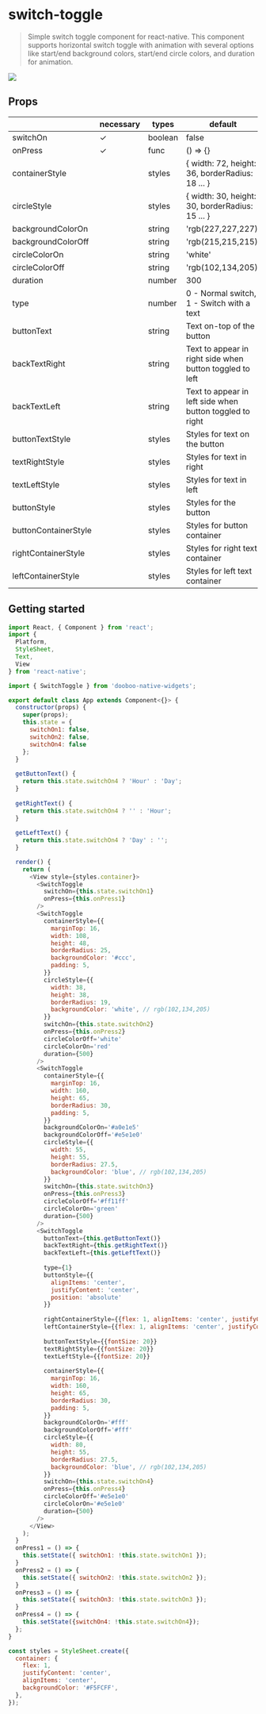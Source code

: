 # switch-toggle
> Simple switch toggle component for react-native. This component supports horizontal switch toggle with animation with several options like start/end background colors, start/end circle colors, and duration for animation.
<img src="https://firebasestorage.googleapis.com/v0/b/bookoo-89f6c.appspot.com/o/switch-toggle.gif?alt=media&token=a9dc36e0-3c25-45dc-bbb7-8b095a716dc8"/>

## Props
|    | necessary | types | default
|----|-----|-----|---------|
|switchOn| ✓ | boolean | false |
|onPress| ✓ | func | () => {} |
|containerStyle|  | styles | { width: 72, height: 36, borderRadius: 18 ... } |
|circleStyle|  | styles | { width: 30, height: 30, borderRadius: 15 ... } |
|backgroundColorOn|  | string | 'rgb(227,227,227)' |
|backgroundColorOff|  | string | 'rgb(215,215,215)' |
|circleColorOn|  | string | 'white' |
|circleColorOff|  | string | 'rgb(102,134,205)' |
|duration|  | number | 300 |
|type|  |number| 0 - Normal switch, 1 - Switch with a text|
|buttonText| |string|Text on-top of the button|
|backTextRight| |string|Text to appear in right side when button toggled to left|
|backTextLeft|  |string|Text to appear in left side when button toggled to right|
|buttonTextStyle|   |styles|Styles for text on the button|
|textRightStyle|    |styles|Styles for text in right|
|textLeftStyle| |styles|Styles for text in left|
|buttonStyle|   |styles|Styles for the button|
|buttonContainerStyle|  |styles|Styles for button container|
|rightContainerStyle|   |styles|Styles for right text container|
|leftContainerStyle|    |styles|Styles for left text container|

## Getting started
```javascript
import React, { Component } from 'react';
import {
  Platform,
  StyleSheet,
  Text,
  View
} from 'react-native';

import { SwitchToggle } from 'dooboo-native-widgets';

export default class App extends Component<{}> {
  constructor(props) {
    super(props);
    this.state = {
      switchOn1: false,
      switchOn2: false,
      switchOn4: false
    };
  }
  
  getButtonText() {
    return this.state.switchOn4 ? 'Hour' : 'Day';
  }
  
  getRightText() {
    return this.state.switchOn4 ? '' : 'Hour';
  }
  
  getLeftText() {
    return this.state.switchOn4 ? 'Day' : '';
  }

  render() {
    return (
      <View style={styles.container}>
        <SwitchToggle
          switchOn={this.state.switchOn1}
          onPress={this.onPress1}
        />
        <SwitchToggle
          containerStyle={{
            marginTop: 16,
            width: 108,
            height: 48,
            borderRadius: 25,
            backgroundColor: '#ccc',
            padding: 5,
          }}
          circleStyle={{
            width: 38,
            height: 38,
            borderRadius: 19,
            backgroundColor: 'white', // rgb(102,134,205)
          }}
          switchOn={this.state.switchOn2}
          onPress={this.onPress2}
          circleColorOff='white'
          circleColorOn='red'
          duration={500}
        />
        <SwitchToggle
          containerStyle={{
            marginTop: 16,
            width: 160,
            height: 65,
            borderRadius: 30,
            padding: 5,
          }}
          backgroundColorOn='#a0e1e5'
          backgroundColorOff='#e5e1e0'
          circleStyle={{
            width: 55,
            height: 55,
            borderRadius: 27.5,
            backgroundColor: 'blue', // rgb(102,134,205)
          }}
          switchOn={this.state.switchOn3}
          onPress={this.onPress3}
          circleColorOff='#ff11ff'
          circleColorOn='green'
          duration={500}
        />
        <SwitchToggle
          buttonText={this.getButtonText()}
          backTextRight={this.getRightText()}
          backTextLeft={this.getLeftText()}
          
          type={1}
          buttonStyle={{
            alignItems: 'center',
            justifyContent: 'center',
            position: 'absolute'
          }}
          
          rightContainerStyle={{flex: 1, alignItems: 'center', justifyContent: 'center'}}
          leftContainerStyle={{flex: 1, alignItems: 'center', justifyContent: 'flex-start'}}
        
          buttonTextStyle={{fontSize: 20}}
          textRightStyle={{fontSize: 20}}
          textLeftStyle={{fontSize: 20}}
        
          containerStyle={{
            marginTop: 16,
            width: 160,
            height: 65,
            borderRadius: 30,
            padding: 5,
          }}
          backgroundColorOn='#fff'
          backgroundColorOff='#fff'
          circleStyle={{
            width: 80,
            height: 55,
            borderRadius: 27.5,
            backgroundColor: 'blue', // rgb(102,134,205)
          }}
          switchOn={this.state.switchOn4}
          onPress={this.onPress4}
          circleColorOff='#e5e1e0'
          circleColorOn='#e5e1e0'
          duration={500}
        />
      </View>
    );
  }
  onPress1 = () => {
    this.setState({ switchOn1: !this.state.switchOn1 });
  }
  onPress2 = () => {
    this.setState({ switchOn2: !this.state.switchOn2 });
  }
  onPress3 = () => {
    this.setState({ switchOn3: !this.state.switchOn3 });
  }
  onPress4 = () => {
    this.setState({switchOn4: !this.state.switchOn4});
  };
}

const styles = StyleSheet.create({
  container: {
    flex: 1,
    justifyContent: 'center',
    alignItems: 'center',
    backgroundColor: '#F5FCFF',
  },
});
```
